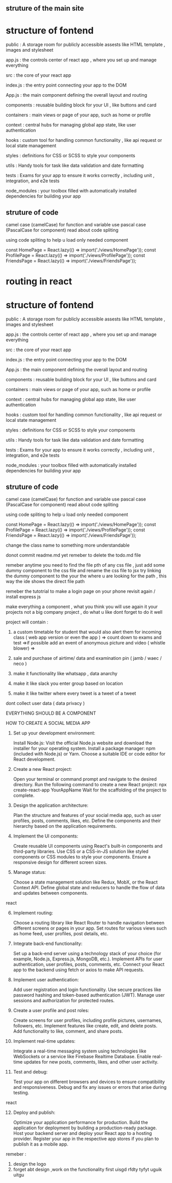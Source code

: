 ## struture of the main site

# structure of fontend

public : A storage room for publicly accessible assests like HTML template , images and stylesheet

app.js : the controls center of react app , where you set up and manage everything

src : the core of your react app

index.js : the entry point connecting your app to the DOM

App.js : the main component defining the overall layout and routing

components : reusable building block for your UI , like buttons and card

containers : main views or page of your app, such as home or profile

context : central hubs for managing global app state, like user authentication

hooks : custom tool for handling common functionality , like api request or local state management

styles : definitions for CSS or SCSS to style your components

utils : Handy tools for task like data validation and date formatting

tests : Exams for your app to ensure it works correctly , including unit , integration, and e2e tests

node_modules : your toolbox filled with automatically installed dependencies for building your app

## struture of code

camel case (camelCase) for function and variable
use pascal case (PascalCase for component)
read about code spliting

using code spliting to help u load only needed component

const HomePage = React.lazy(() => import('./views/HomePage'));
const ProfilePage = React.lazy(() => import('./views/ProfilePage'));
const FriendsPage = React.lazy(() => import('./views/FriendsPage'));

# routing in react

# structure of fontend

public : A storage room for publicly accessible assests like HTML template , images and stylesheet

app.js : the controls center of react app , where you set up and manage everything

src : the core of your react app

index.js : the entry point connecting your app to the DOM

App.js : the main component defining the overall layout and routing

components : reusable building block for your UI , like buttons and card

containers : main views or page of your app, such as home or profile

context : central hubs for managing global app state, like user authentication

hooks : custom tool for handling common functionality , like api request or local state management

styles : definitions for CSS or SCSS to style your components

utils : Handy tools for task like data validation and date formatting

tests : Exams for your app to ensure it works correctly , including unit , integration, and e2e tests

node_modules : your toolbox filled with automatically installed dependencies for building your app

## struture of code

camel case (camelCase) for function and variable
use pascal case (PascalCase for component)
read about code spliting

using code spliting to help u load only needed component

const HomePage = React.lazy(() => import('./views/HomePage'));
const ProfilePage = React.lazy(() => import('./views/ProfilePage'));
const FriendsPage = React.lazy(() => import('./views/FriendsPage'));

change the class name to something more understandable

donot commit readme.md yet
remeber to delete the todo.md file

remeber anytime you need to find the file pth of any css file , just add some dummy component to the css file and rename the css file to jsx try linking the dummy component to the your the where u are looking for the path , this way the ide shows the direct file path

remeber the tutotrial to make a login page on your phone revisit again / install express js

make everything a component , what you think you will use again
it your projects not a big company project , do what u like dont forget to do it well

project will contain :

1. a custom timetable for student that would also alert them for incoming class ( web app version or even the app )
   => count down to exams and test
   =>if possible add an event of anonymous picture and video ( whistle blower)
   =>

2. sale and purchase of airtime/ data and examination pin ( jamb / waec / neco )

3. make it functionality like whatsapp , data anarchy

4) make it like slack you enter group based on location

5) make it like twitter where every tweet is a tweet of a tweet

dont collect user data ( data privacy )

EVERYTHING SHOULD BE A COMPONENT

HOW TO CREATE A SOCIAL MEDIA APP

1. Set up your development environment:

   Install Node.js: Visit the official Node.js website and download the installer for your operating system.
   Install a package manager: npm (included with Node.js) or Yarn.
   Choose a suitable IDE or code editor for React development.

2. Create a new React project:

   Open your terminal or command prompt and navigate to the desired directory.
   Run the following command to create a new React project: npx create-react-app YourAppName
   Wait for the scaffolding of the project to complete.

3. Design the application architecture:

   Plan the structure and features of your social media app, such as user profiles, posts, comments, likes, etc.
   Define the components and their hierarchy based on the application requirements.

4. Implement the UI components:

   Create reusable UI components using React's built-in components and third-party libraries.
   Use CSS or a CSS-in-JS solution like styled components or CSS modules to style your components.
   Ensure a responsive design for different screen sizes.

5. Manage status:

   Choose a state management solution like Redux, MobX, or the React Context API.
   Define global state and reducers to handle the flow of data and updates between components.

react

6. Implement routing:

   Choose a routing library like React Router to handle navigation between different screens or pages in your app.
   Set routes for various views such as home feed, user profiles, post details, etc.

7. Integrate back-end functionality:

   Set up a back-end server using a technology stack of your choice (for example, Node.js, Express.js, MongoDB, etc.).
   Implement APIs for user authentication, user profiles, posts, comments, etc.
   Connect your React app to the backend using fetch or axios to make API requests.

8. Implement user authentication:

   Add user registration and login functionality.
   Use secure practices like password hashing and token-based authentication (JWT).
   Manage user sessions and authorization for protected routes.

9. Create a user profile and post roles:

   Create screens for user profiles, including profile pictures, usernames, followers, etc.
   Implement features like create, edit, and delete posts.
   Add functionality to like, comment, and share posts.

10. Implement real-time updates:

    Integrate a real-time messaging system using technologies like WebSockets or a service like Firebase Realtime Database.
    Enable real-time updates for new posts, comments, likes, and other user activity.

11. Test and debug:

    Test your app on different browsers and devices to ensure compatibility and responsiveness.
    Debug and fix any issues or errors that arise during testing.

react

12. Deploy and publish:

    Optimize your application performance for production.
    Build the application for deployment by building a production-ready package.
    Host your backend server and deploy your React app to a hosting provider.
    Register your app in the respective app stores if you plan to publish it as a mobile app.

remeber :

1. design the logo
2. forget abt design ,work on the functionality first
   uisgd
   rfdty
   tyfyt
   uguik
   uitgu

